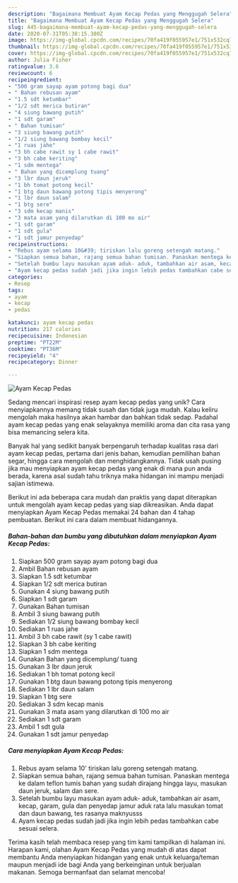 ```yaml
---
description: "Bagaimana Membuat Ayam Kecap Pedas yang Menggugah Selera"
title: "Bagaimana Membuat Ayam Kecap Pedas yang Menggugah Selera"
slug: 445-bagaimana-membuat-ayam-kecap-pedas-yang-menggugah-selera
date: 2020-07-31T05:38:15.380Z
image: https://img-global.cpcdn.com/recipes/70fa419f055957e1/751x532cq70/ayam-kecap-pedas-foto-resep-utama.jpg
thumbnail: https://img-global.cpcdn.com/recipes/70fa419f055957e1/751x532cq70/ayam-kecap-pedas-foto-resep-utama.jpg
cover: https://img-global.cpcdn.com/recipes/70fa419f055957e1/751x532cq70/ayam-kecap-pedas-foto-resep-utama.jpg
author: Julia Fisher
ratingvalue: 3.6
reviewcount: 6
recipeingredient:
- "500 gram sayap ayam potong bagi dua"
- " Bahan rebusan ayam"
- "1.5 sdt ketumbar"
- "1/2 sdt merica butiran"
- "4 siung bawang putih"
- "1 sdt garam"
- " Bahan tumisan"
- "3 siung bawang putih"
- "1/2 siung bawang bombay kecil"
- "1 ruas jahe"
- "3 bh cabe rawit sy 1 cabe rawit"
- "3 bh cabe keriting"
- "1 sdm mentega"
- " Bahan yang dicemplung tuang"
- "3 lbr daun jeruk"
- "1 bh tomat potong kecil"
- "1 btg daun bawang potong tipis menyerong"
- "1 lbr daun salam"
- "1 btg sere"
- "3 sdm kecap manis"
- "3 mata asam yang dilarutkan di 100 mo air"
- "1 sdt garam"
- "1 sdt gula"
- "1 sdt jamur penyedap"
recipeinstructions:
- "Rebus ayam selama 10&#39; tiriskan lalu goreng setengah matang."
- "Siapkan semua bahan, rajang semua bahan tumisan. Panaskan mentega ke dalam teflon tumis bahan yang sudah dirajang hingga layu, masukan daun jeruk, salam dan sere."
- "Setelah bumbu layu masukan ayam aduk- aduk, tambahkan air asam, kecap, garam, gula dan penyedap jamur aduk rata lalu masukan tomat dan daun bawang, tes rasanya maknyusss"
- "Ayam kecap pedas sudah jadi jika ingin lebih pedas tambahkan cabe sesuai selera."
categories:
- Resep
tags:
- ayam
- kecap
- pedas

katakunci: ayam kecap pedas 
nutrition: 217 calories
recipecuisine: Indonesian
preptime: "PT22M"
cooktime: "PT36M"
recipeyield: "4"
recipecategory: Dinner

---
```



![Ayam Kecap Pedas](https://img-global.cpcdn.com/recipes/70fa419f055957e1/751x532cq70/ayam-kecap-pedas-foto-resep-utama.jpg)

Sedang mencari inspirasi resep ayam kecap pedas yang unik? Cara menyiapkannya memang tidak susah dan tidak juga mudah. Kalau keliru mengolah maka hasilnya akan hambar dan bahkan tidak sedap. Padahal ayam kecap pedas yang enak selayaknya memiliki aroma dan cita rasa yang bisa memancing selera kita.

Banyak hal yang sedikit banyak berpengaruh terhadap kualitas rasa dari ayam kecap pedas, pertama dari jenis bahan, kemudian pemilihan bahan segar, hingga cara mengolah dan menghidangkannya. Tidak usah pusing jika mau menyiapkan ayam kecap pedas yang enak di mana pun anda berada, karena asal sudah tahu triknya maka hidangan ini mampu menjadi sajian istimewa.




Berikut ini ada beberapa cara mudah dan praktis yang dapat diterapkan untuk mengolah ayam kecap pedas yang siap dikreasikan. Anda dapat menyiapkan Ayam Kecap Pedas memakai 24 bahan dan 4 tahap pembuatan. Berikut ini cara dalam membuat hidangannya.

<!--inarticleads1-->

##### Bahan-bahan dan bumbu yang dibutuhkan dalam menyiapkan Ayam Kecap Pedas:

1. Siapkan 500 gram sayap ayam potong bagi dua
1. Ambil  Bahan rebusan ayam
1. Siapkan 1.5 sdt ketumbar
1. Siapkan 1/2 sdt merica butiran
1. Gunakan 4 siung bawang putih
1. Siapkan 1 sdt garam
1. Gunakan  Bahan tumisan
1. Ambil 3 siung bawang putih
1. Sediakan 1/2 siung bawang bombay kecil
1. Sediakan 1 ruas jahe
1. Ambil 3 bh cabe rawit (sy 1 cabe rawit)
1. Siapkan 3 bh cabe keriting
1. Siapkan 1 sdm mentega
1. Gunakan  Bahan yang dicemplung/ tuang
1. Gunakan 3 lbr daun jeruk
1. Sediakan 1 bh tomat potong kecil
1. Gunakan 1 btg daun bawang potong tipis menyerong
1. Sediakan 1 lbr daun salam
1. Siapkan 1 btg sere
1. Sediakan 3 sdm kecap manis
1. Gunakan 3 mata asam yang dilarutkan di 100 mo air
1. Sediakan 1 sdt garam
1. Ambil 1 sdt gula
1. Gunakan 1 sdt jamur penyedap




<!--inarticleads2-->

##### Cara menyiapkan Ayam Kecap Pedas:

1. Rebus ayam selama 10&#39; tiriskan lalu goreng setengah matang.
1. Siapkan semua bahan, rajang semua bahan tumisan. Panaskan mentega ke dalam teflon tumis bahan yang sudah dirajang hingga layu, masukan daun jeruk, salam dan sere.
1. Setelah bumbu layu masukan ayam aduk- aduk, tambahkan air asam, kecap, garam, gula dan penyedap jamur aduk rata lalu masukan tomat dan daun bawang, tes rasanya maknyusss
1. Ayam kecap pedas sudah jadi jika ingin lebih pedas tambahkan cabe sesuai selera.




Terima kasih telah membaca resep yang tim kami tampilkan di halaman ini. Harapan kami, olahan Ayam Kecap Pedas yang mudah di atas dapat membantu Anda menyiapkan hidangan yang enak untuk keluarga/teman maupun menjadi ide bagi Anda yang berkeinginan untuk berjualan makanan. Semoga bermanfaat dan selamat mencoba!
